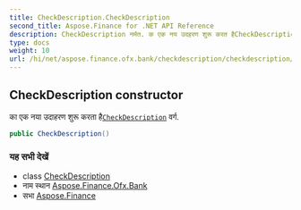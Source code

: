 ```yaml
---
title: CheckDescription.CheckDescription
second_title: Aspose.Finance for .NET API Reference
description: CheckDescription नर्मत. क एक नय उदहरण शुरू करत हैCheckDescription वर्ग.
type: docs
weight: 10
url: /hi/net/aspose.finance.ofx.bank/checkdescription/checkdescription/
---
```

## CheckDescription constructor

का एक नया उदाहरण शुरू करता है[`CheckDescription`](../) वर्ग.

```csharp
public CheckDescription()
```

### यह सभी देखें

* class [CheckDescription](../)
* नाम स्थान [Aspose.Finance.Ofx.Bank](../../checkdescription/)
* सभा [Aspose.Finance](../../../)


